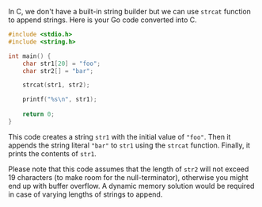In C, we don't have a built-in string builder but we can use `strcat` function to append strings. Here is your Go code converted into C.

```c
#include <stdio.h>
#include <string.h>

int main() {
    char str1[20] = "foo";
    char str2[] = "bar";

    strcat(str1, str2);

    printf("%s\n", str1);
    
    return 0;
}
```
This code creates a string `str1` with the initial value of `"foo"`. Then it appends the string literal `"bar"` to `str1` using the `strcat` function. Finally, it prints the contents of `str1`.

Please note that this code assumes that the length of `str2` will not exceed 19 characters (to make room for the null-terminator), otherwise you might end up with buffer overflow. A dynamic memory solution would be required in case of varying lengths of strings to append.

